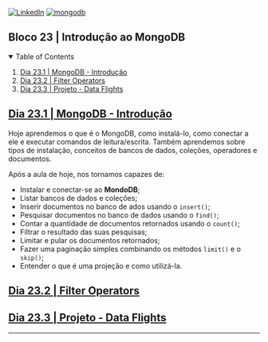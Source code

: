 <!-- PROJECT SHIELDS -->
[![LinkedIn][linkedin-shield]][linkedin-url]
[![mongodb][mongodb-shield]][mongodb-url]

<h2>Bloco 23 | Introdução ao MongoDB</h2>

<!-- TABLE OF CONTENTS -->
<details open="open">
  <summary>Table of Contents</summary>
  <ol>
    <li>
      <a href="#dia-23.1">Dia 23.1 | MongoDB - Introdução</a>
    </li>
    <li>
      <a href="#dia-23.2">Dia 23.2 | Filter Operators</a>
    </li>
    <li>
      <a href="#dia-23.3">Dia 23.3 | Projeto - Data Flights</a>
    </li>
  </ol>
</details>

<!-- Dia 23.1 | MongoDB - Introdução -->
## <a id="dia-23.1" href="23.1">Dia 23.1 | MongoDB - Introdução</a>
Hoje aprendemos o que é o MongoDB, como instalá-lo, como conectar a ele e executar comandos de leitura/escrita. Também aprendemos sobre tipos de instalação, conceitos de bancos de dados, coleções, operadores e documentos.

Após a aula de hoje, nos tornamos capazes de:
- Instalar e conectar-se ao **MondoDB**;
- Listar bancos de dados e coleções;
- Inserir documentos no banco de ados usando o `insert()`;
- Pesquisar documentos no banco de dados usando o `find()`;
- Contar a quantidade de documentos retornados usando o `count()`;
- Filtrar o resultado das suas pesquisas;
- Limitar e pular os documentos retornados;
- Fazer uma paginação simples combinando os métodos `limit()` e o `skip()`;
- Entender o que é uma projeção e como utilizá-la.

<!-- Dia 23.2 | Filter Operators -->
## <a id="dia-23.2" href="23.2">Dia 23.2 | Filter Operators</a>



<!-- Dia 23.3 | Projeto - Data Flights -->
## <a id="dia-23.3" href="23.3">Dia 23.3 | Projeto - Data Flights</a>


---

<!-- MARKDOWN LINKS & IMAGES -->
[linkedin-shield]: https://img.shields.io/badge/-LinkedIn-black.svg?style=for-the-badge&logo=linkedin&colorB=555
[linkedin-url]: https://linkedin.com/in/rafaelgeronimo

[mongodb-shield]: https://img.shields.io/badge/MongoDB-%234ea94b.svg?style=for-the-badge&logo=mysql&logoColor=white
[mongodb-url]: https://www.mongodb.com/